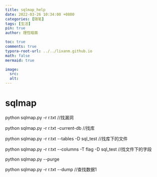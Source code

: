 ```yaml
---
title: sqlmap_help
date: 2022-03-26 10:34:00 +0800
categories: [随笔]
tags: [生活]
pin: true
author: 理性暗面

toc: true
comments: true
typora-root-url: ../../lixanm.github.io
math: false
mermaid: true

image:
  src:
  alt: 
---
```


# sqlmap

python sqlmap.py -r r.txt	//找漏洞

python sqlmap.py -r r.txt -current-db	//找库

python sqlmap.py -r r.txt --tables -D sql_test	//找库下的文件

python sqlmap.py -r r.txt --columns -T flag -D sql_test	//找文件下的字段

python sqlmap.py --purge

python sqlmap.py -r r.txt --dump	//查找数据1









